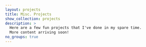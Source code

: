 ```yaml
---
layout: projects
title: Misc. Projects
show_collection: projects
description: >
  Here are a few fun projects that I've done in my spare time.
  More content arriving soon!
no_groups: true
---
```

